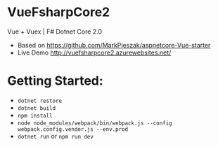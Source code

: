 # VueFsharpCore2
Vue + Vuex | F# Dotnet Core 2.0
 * Based on https://github.com/MarkPieszak/aspnetcore-Vue-starter
 * Live Demo http://vuefsharpcore2.azurewebsites.net/

# Getting Started:
 * `dotnet restore`
 * `dotnet build`
 * `npm install`
 * `node node_modules/webpack/bin/webpack.js --config webpack.config.vendor.js --env.prod` 
 * `dotnet run` or `npm run dev`